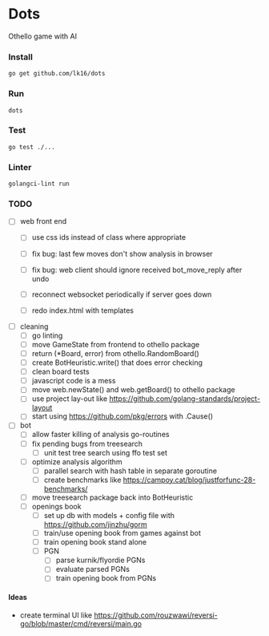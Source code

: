 
# Dots
Othello game with AI

### Install
```
go get github.com/lk16/dots
```

### Run
```
dots
```

### Test
```
go test ./...
```

### Linter

```
golangci-lint run
```

### TODO
- [ ] web front end
    - [ ] use css ids instead of class where appropriate
    - [ ] fix bug: last few moves don't show analysis in browser
    - [ ] fix bug: web client should ignore received bot_move_reply after undo 
    - [ ] reconnect websocket periodically if server goes down
    - [ ] redo index.html with templates


- [ ] cleaning
    - [ ] go linting
    - [ ] move GameState from frontend to othello package
    - [ ] return (*Board, error) from othello.RandomBoard()
    - [ ] create BotHeuristic.write() that does error checking
    - [ ] clean board tests
    - [ ] javascript code is a mess
    - [ ] move web.newState() and web.getBoard() to othello package
    - [ ] use project lay-out like https://github.com/golang-standards/project-layout
    - [ ] start using https://github.com/pkg/errors with .Cause()

- [ ] bot
    - [ ] allow faster killing of analysis go-routines
    - [ ] fix pending bugs from treesearch
        - [ ] unit test tree search using ffo test set
    - [ ] optimize analysis algorithm
        - [ ] parallel search with hash table in separate goroutine
        - [ ] create benchmarks like https://campoy.cat/blog/justforfunc-28-benchmarks/
    - [ ] move treesearch package back into BotHeuristic
    - [ ] openings book
        - [ ] set up db with models + config file with https://github.com/jinzhu/gorm
        - [ ] train/use opening book from games against bot
        - [ ] train opening book stand alone
        - [ ] PGN
            - [ ] parse kurnik/flyordie PGNs
            - [ ] evaluate parsed PGNs
            - [ ] train opening book from PGNs

#### Ideas
- create terminal UI like https://github.com/rouzwawi/reversi-go/blob/master/cmd/reversi/main.go
